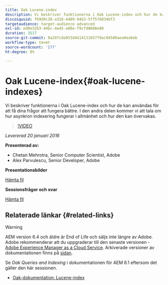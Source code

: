 ```yaml
---
title: Oak Lucene-index
description: Vi beskriver funktionerna i Oak Lucene-index och hur de kan användas för att få dina frågor att fungera bättre. I den andra delen kommer vi att tala om hur asynkron indexering fungerar i allmänhet och hur den kan övervakas.
discoiquuid: f69d9c38-a316-4409-94b3-5ff576034bf3
targetaudience: target-audience advanced
exl-id: ed0e32b3-44bc-4e45-a80e-f9cfd0688e80
duration: 3517
source-git-commit: 9a297cda953d4414131657f9ac84580aea0eabeb
workflow-type: tm+mt
source-wordcount: '177'
ht-degree: 0%

---
```


# Oak Lucene-index{#oak-lucene-indexes}

Vi beskriver funktionerna i Oak Lucene-index och hur de kan användas för att få dina frågor att fungera bättre. I den andra delen kommer vi att tala om hur asynkron indexering fungerar i allmänhet och hur den kan övervakas.

>[!VIDEO](https://video.tv.adobe.com/v/19303/?quality=9)

*Levererad 20 januari 2016*

**Presenterad av:**

* Chetan Mehrotra, Senior Computer Scientist, Adobe
* Alex Parvulescu, Senior Developer, Adobe

**Presentationsbilder**

[Hämta fil](assets/aem-gems-012016-oak-lucene-indexes-async-local.pdf)

**Sessionsfrågor och svar**

[Hämta fil](assets/q-a-1-20-16-gem-session-oak-lucene-indexes.pdf)

## Relaterade länkar {#related-links}

>[!WARNING]
>
>AEM version 6.4 och äldre är End of Life och säljs inte längre av Adobe.  Adobe rekommenderar att du uppgraderar till den senaste versionen - [Adobe Experience Manager as a Cloud Service](https://experienceleague.adobe.com/docs/experience-manager-cloud-service.html).  Arkiverade versioner av dokumentationen finns på [sidan](https://experienceleague.adobe.com/docs/experience-manager-release-information/aem-release-updates/previous-updates/aem-previous-versions.html).
>
>Se *Oak Queries and Indexing* i dokumentationen för AEM 6.1 eftersom det gäller den här sessionen.

* [Oak-dokumentation: Lucene-index](https://jackrabbit.apache.org/oak/docs/query/lucene.html)
